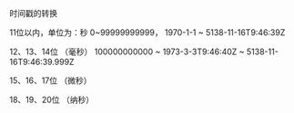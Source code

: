 时间戳的转换

11位以内，单位为：秒
0~99999999999，   1970-1-1 ~ 5138-11-16T9:46:39Z

12、13、14位 （毫秒）
100000000000 ~ 1973-3-3T9:46:40Z ~ 5138-11-16T9:46:39.999Z

15、16、17位 （微秒）


18、19、20位 （纳秒）
